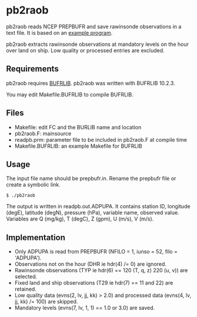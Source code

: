 # pb2raob

pb2raob reads NCEP PREPBUFR and save rawinsonde observations in a text file.
It is based on an [example program](http://www.nco.ncep.noaa.gov/sib/decoders/BUFRLIB/toc/prepbufr/).

pb2raob extracts rawinsonde observations at mandatory levels
on the hour over land on ship.
Low quality or processed entries are excluded.

## Requirements

pb2raob requires [BUFRLIB](http://www.nco.ncep.noaa.gov/sib/decoders/BUFRLIB/).
pb2raob was written with BUFRLIB 10.2.3.

You may edit Makefile.BUFRLIB to compile BUFRLIB.

## Files

- Makefile: edit FC and the BURLIB name and location
- pb2raob.F: mainsource 
- readpb.prm: parameter file to be included in pb2raob.F at compile time
- Makefile.BUFRLIB: an example Makefile for BUFRLIB

## Usage

The input file name should be prepbufr.in.
Rename the prepbufr file or create a symbolic link.

    $ ./pb2raob

The output is written in readpb.out.ADPUPA.
It contains station ID, longitude (degE), latitude (degN), pressure (hPa), variable name, observed value.
Variables are Q (mg/kg), T (degC), Z (gpm), U (m/s), V (m/s).

## Implementation

- Only ADPUPA is read from PREPBUFR (NFILO = 1, iunso = 52, filo = 'ADPUPA').
- Observations not on the hour (DHR ie hdr(4) /= 0) are ignored.
- Rawinsonde observations (TYP ie hdr(6) == 120 (T, q, z) 220 (u, v)) are selected.
- Fixed land and ship observations (T29 ie hdr(7) == 11 and 22) are retained.
- Low quality data (evns(2, lv, jj, kk) > 2.0) and processed data (evns(4, lv, jj, kk) /= 100) are skipped.
- Mandatory levels (evns(7, lv, 1, 1) == 1.0 or 3.0) are saved.
